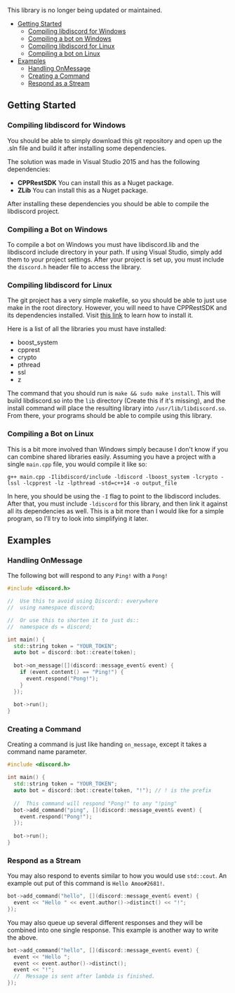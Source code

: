 This library is no longer being updated or maintained.

- [Getting Started](#getting-started)
  - [Compiling libdiscord for Windows](#compiling-libdiscord-for-windows)
  - [Compiling a bot on Windows](#compiling-a-bot-on-windows)
  - [Compiling libdiscord for Linux](#compiling-libdiscord-for-linux)
  - [Compiling a bot on Linux](#compiling-a-bot-on-linux)
- [Examples](#examples)
  - [Handling OnMessage](#handling-onmessage)
  - [Creating a Command](#creating-a-command)
  - [Respond as a Stream](#respond-as-a-stream)
  
## Getting Started

### Compiling libdiscord for Windows

You should be able to simply download this git repository and open up the .sln file and build it after installing some dependencies. 

The solution was made in Visual Studio 2015 and has the following dependencies:

- **CPPRestSDK** You can install this as a Nuget package.
- **ZLib** You can install this as a Nuget package. 

After installing these dependencies you should be able to compile the libdiscord project.

### Compiling a Bot on Windows
To compile a bot on Windows you must have libdiscord.lib and the libdiscord include directory in your path. If using Visual Studio, simply add them to your project settings. After your project is set up, you must include the `discord.h` header file to access the library.

### Compiling libdiscord for Linux
The git project has a very simple makefile, so you should be able to just use make in the root directory. However, you will need to have CPPRestSDK and its dependencies installed. Visit [this link](https://github.com/Microsoft/cpprestsdk/wiki/How-to-build-for-Linux) to learn how to install it.

Here is a list of all the libraries you must have installed:

- boost_system
- cpprest
- crypto
- pthread
- ssl
- z

The command that you should run is `make && sudo make install`. This will build libdiscord.so into the `lib` directory (Create this if it's missing), and the install command will place the resulting library into `/usr/lib/libdiscord.so`. From there, your programs should be able to compile using this library.

### Compiling a Bot on Linux
This is a bit more involved than Windows simply because I don't know if you can combine shared libraries easily. Assuming you have a project with a single `main.cpp` file, you would compile it like so:

```
g++ main.cpp -Ilibdiscord/include -ldiscord -lboost_system -lcrypto -lssl -lcpprest -lz -lpthread -std=c++14 -o output_file
```

In here, you should be using the `-I` flag to point to the libdiscord includes. After that, you must include `-ldiscord` for this library, and then link it against all its dependencies as well. This is a bit more than I would like for a simple program, so I'll try to look into simplifying it later.

## Examples
### Handling OnMessage
The following bot will respond to any `Ping!` with a `Pong!`

```cpp
#include <discord.h>

//  Use this to avoid using Discord:: everywhere
//  using namespace discord;

//  Or use this to shorten it to just ds::
//  namespace ds = discord;

int main() {
  std::string token = "YOUR_TOKEN";
  auto bot = discord::bot::create(token);
  
  bot->on_message([](discord::message_event& event) {
    if (event.content() == "Ping!") {
      event.respond("Pong!");
    }
  });
  
  bot->run();
}
```

### Creating a Command
Creating a command is just like handing `on_message`, except it takes a command name parameter.

```cpp
#include <discord.h>

int main() {
  std::string token = "YOUR_TOKEN";
  auto bot = discord::bot::create(token, "!"); // ! is the prefix
  
  //  This command will respond "Pong!" to any "!ping"
  bot->add_command("ping", [](discord::message_event& event) {
    event.respond("Pong!");
  });
  
  bot->run();
}
```

### Respond as a Stream
You may also respond to events similar to how you would use `std::cout`. An example out put of this command is `Hello Amoo#2681!`.

```cpp
bot->add_command("hello", [](discord::message_event& event) {
  event << "Hello " << event.author()->distinct() << "!";
});
```

You may also queue up several different responses and they will be combined into one single response. This example is another way to write the above.

```cpp
bot->add_command("hello", [](discord::message_event& event) {
  event << "Hello ";
  event << event.author()->distinct();
  event << "!";
  //  Message is sent after lambda is finished.
});
```
